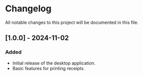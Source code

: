 # Changelog

All notable changes to this project will be documented in this file.

## [1.0.0] - 2024-11-02
### Added
- Initial release of the desktop application.
- Basic features for printing receipts.
